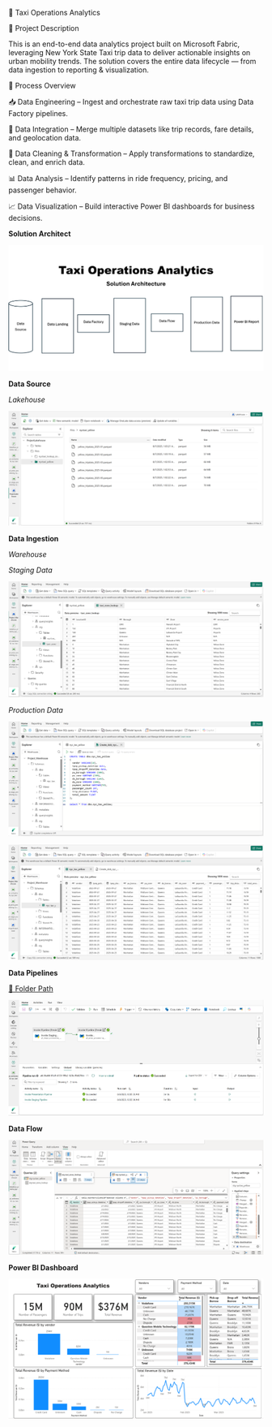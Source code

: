 🚖 Taxi Operations Analytics

📌 Project Description

This is an end-to-end data analytics project built on Microsoft Fabric, leveraging New York State Taxi trip data to deliver actionable insights on urban mobility trends.
The solution covers the entire data lifecycle — from data ingestion to reporting & visualization.

🔹 Process Overview

📥 Data Engineering – Ingest and orchestrate raw taxi trip data using Data Factory pipelines.

🔗 Data Integration – Merge multiple datasets like trip records, fare details, and geolocation data.

🧹 Data Cleaning & Transformation – Apply transformations to standardize, clean, and enrich data.

📊 Data Analysis – Identify patterns in ride frequency, pricing, and passenger behavior.

📈 Data Visualization – Build interactive Power BI dashboards for business decisions.

**Solution Architect**

![Solution Architecture](https://github.com/naveen12334/Taxi-Operations-Analytics/raw/main/Architect/Architect.png)

**Data Source**

*Lakehouse*

![Data Source](https://github.com/naveen12334/Taxi-Operations-Analytics/blob/main/Lakehouse/Parque%20Data.png)

**Data Ingestion**

*Warehouse*

*Staging Data*

![Data Ingestion](https://github.com/naveen12334/Taxi-Operations-Analytics/blob/main/Staging%20Data/csv_data_ingestion.png)

*Production Data*

![Data Ingestion](https://github.com/naveen12334/Taxi-Operations-Analytics/blob/main/Presentation%20Data/SQL%20Query.png)

![Data Ingestion](https://github.com/naveen12334/Taxi-Operations-Analytics/blob/main/Presentation%20Data/Data%20View.png)

**Data Pipelines**

[📂 Folder Path](https://github.com/naveen12334/Taxi-Operations-Analytics/tree/main/Data%20Pipelines)

![Data Pipelines](https://github.com/naveen12334/Taxi-Operations-Analytics/blob/main/Data%20Pipelines/Orchestration/Pipleline%20Success.png)

**Data Flow**

![](https://github.com/naveen12334/Taxi-Operations-Analytics/blob/main/Data%20Flow/Data%20Transformation.png)

**Power BI Dashboard**

![](https://github.com/naveen12334/Taxi-Operations-Analytics/blob/main/Power%20BI%20Dashboard/PBI%20Dashboard.png)

